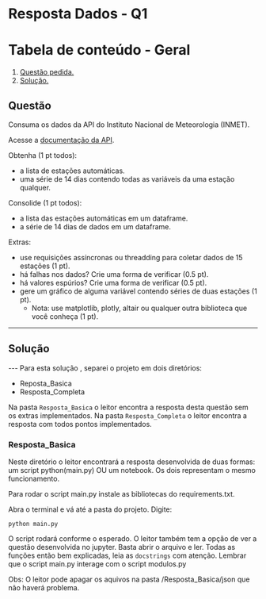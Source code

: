 # Resposta Dados - Q1

# Tabela de conteúdo - Geral

1. [ Questão pedida. ](#desc)
2. [ Solução. ](#usage)


<a name="desc"></a>
Questão
---
Consuma os dados da API do Instituto Nacional de Meteorologia (INMET).

Acesse a [documentação da API](https://portal.inmet.gov.br/manual/manual-de-uso-da-api-esta%C3%A7%C3%B5es).

Obtenha (1 pt todos):

- a lista de estações automáticas.
- uma série de 14 dias contendo todas as variáveis da uma estação qualquer.

Consolide (1 pt todos):

- a lista das estações automáticas em um dataframe.
- a série de 14 dias de dados em um dataframe.

Extras:

- use requisições assíncronas ou threadding para coletar dados de 15 estações (1 pt).
- há falhas nos dados? Crie uma forma de verificar (0.5 pt).
- há valores espúrios? Crie uma forma de verificar (0.5 pt).
- gere um gráfico de alguma variável contendo séries de duas estações (1 pt).
  - Nota: use matplotlib, plotly, altair ou qualquer outra biblioteca que você conheça (1 pt).

---

<a name="usage"></a>
<h2>Solução</h2>
---
Para esta solução , separei o projeto em dois diretórios:

- Reposta_Basica
- Resposta_Completa

Na pasta `Resposta_Basica` o leitor encontra a resposta desta questão sem os extras implementados.
Na pasta `Resposta_Completa` o  leitor encontra a resposta com todos pontos implementados. 

<h3>Resposta_Basica</h3>

Neste diretório o leitor encontrará a resposta desenvolvida de duas formas: um script python(main.py) OU um notebook. Os dois representam o mesmo funcionamento.

Para rodar o script main.py instale as bibliotecas do requirements.txt. 

Abra o terminal e vá até a pasta do projeto. Digite:

``` pyhton
python main.py
```

O script rodará conforme o esperado. O leitor também tem a opção de ver a questão desenvolvida no jupyter. Basta abrir o arquivo e ler. 
Todas as funções então bem explicadas, leia as `docstrings` com atenção. Lembrar que o script main.py interage com o script modulos.py

Obs: O leitor pode apagar os aquivos na pasta /Resposta_Basica/json que não haverá problema. 

